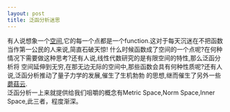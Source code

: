 ```yaml
---
layout: post
title: 泛函分析迷思
---
```

有人说想象一个[空间](),它的每一个点都是一个function.这对于每天沉迷在不把函数当作第一公民的人来说,简直石破天惊!
什么时候函数成了空间的一个点呢?在何种情况下需要做这种思考?还有人说,线性代数研究的是有限空间的特性,那么泛函分析将
空间延伸到无穷,在那无边无际的空间中,那些函数会具有何种性质呢?还有人说,泛函分析推动了量子力学的发展,催生了生机勃勃
的思想,继而催生了另外一些[蘑菇云]().  
泛函分析一上来就提供给我们咀嚼的概念有Metric Space,Norm Space,Inner Space,此三者，程度渐深。
